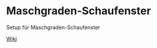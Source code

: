 # Maschgraden-Schaufenster
Setup für Maschgraden-Schaufenster

[Wiki](https://github.com/matthiasulrich/maschgraden/wiki)
